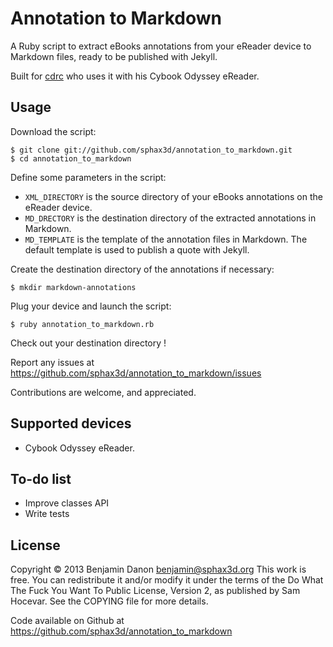 # Annotation to Markdown

A Ruby script to extract eBooks annotations from your eReader device to Markdown files, ready to be published with Jekyll.

Built for [cdrc](https://github.com/cdrc) who uses it with his Cybook Odyssey eReader.

## Usage

Download the script:

    $ git clone git://github.com/sphax3d/annotation_to_markdown.git
    $ cd annotation_to_markdown

Define some parameters in the script:

- `XML_DIRECTORY` is the source directory of your eBooks annotations on the eReader device.
- `MD_DRECTORY` is the destination directory of the extracted annotations in Markdown.
- `MD_TEMPLATE` is the template of the annotation files in Markdown. The default template is used to publish a quote with Jekyll.

Create the destination directory of the annotations if necessary:

    $ mkdir markdown-annotations

Plug your device and launch the script:

    $ ruby annotation_to_markdown.rb

Check out your destination directory !

Report any issues at https://github.com/sphax3d/annotation_to_markdown/issues

Contributions are welcome, and appreciated.

## Supported devices

- Cybook Odyssey eReader.

## To-do list

- Improve classes API
- Write tests

## License

Copyright © 2013 Benjamin Danon <benjamin@sphax3d.org>
This work is free. You can redistribute it and/or modify it under the
terms of the Do What The Fuck You Want To Public License, Version 2,
as published by Sam Hocevar. See the COPYING file for more details.

Code available on Github at https://github.com/sphax3d/annotation_to_markdown
